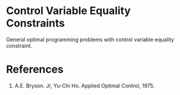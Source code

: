 # Control Variable Equality Constraints
 General optimal programming problems with control variable equality constraint.
 
 # References
 1. A.E. Bryson. Jr, Yu-Chi Ho. Applied Optimal Control, 1975. 
